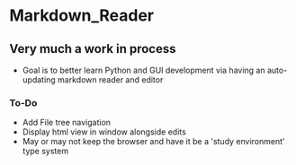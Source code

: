 # Markdown_Reader
## Very much a work in process

* Goal is to better learn Python and GUI development via having an auto-updating markdown reader and editor

### To-Do
* Add File tree navigation
* Display html view in window alongside edits
* May or may not keep the browser and have it be a 'study environment' type system
